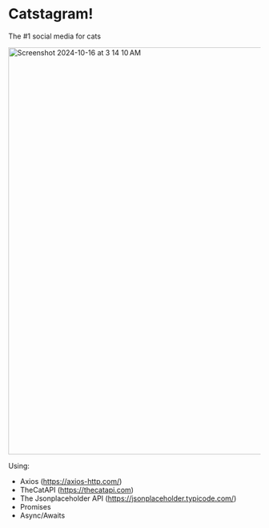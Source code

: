 # Catstagram!

The #1 social media for cats

<img width="813" alt="Screenshot 2024-10-16 at 3 14 10 AM" src="https://github.com/user-attachments/assets/e0d6e37f-d236-4517-8ec0-e1ae8fe85712">

Using: 
* Axios (https://axios-http.com/)
* TheCatAPI (https://thecatapi.com)
* The Jsonplaceholder API (https://jsonplaceholder.typicode.com/)
* Promises
* Async/Awaits
